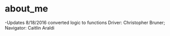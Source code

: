 # about_me

-Updates 8/18/2016 converted logic to functions
    Driver: Christopher Bruner; Navigator: Caitlin Araldi

    
